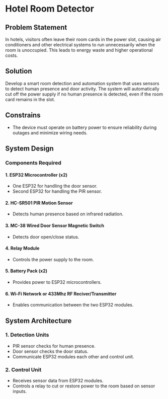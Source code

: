 # Hotel Room Detector


## Problem Statement

In hotels, visitors often leave their room cards in the power slot, 
causing air conditioners and other electrical systems to run unnecessarily when the room is unoccupied. 
This leads to energy waste and higher operational costs.

## Solution

Develop a smart room detection and automation system that uses sensors to detect human presence and door activity. 
The system will automatically cut off the power supply if no human presence is detected, 
even if the room card remains in the slot.

## Constrains

* The device must operate on battery power to ensure reliability during outages and minimize wiring needs.

## System Design

### Components Required

#### 1. ESP32 Microcontroller (x2)

* One ESP32 for handling the door sensor.
* Second ESP32 for handling the PIR sensor.

#### 2. HC-SR501 PIR Motion Sensor

* Detects human presence based on infrared radiation.

#### 3. MC-38 Wired Door Sensor Magnetic Switch

* Detects door open/close status.

#### 4. Relay Module

* Controls the power supply to the room.

#### 5. Battery Pack (x2)

* Provides power to ESP32 microcontrollers.

#### 6. Wi-Fi Network or 433Mhz RF Reciver/Transmitter

* Enables communication between the two ESP32 modules.

## System Architecture

### 1. Detection Units

* PIR sensor checks for human presence.
* Door sensor checks the door status.
* Communicate ESP32 modules each other and control unit.

### 2. Control Unit

* Receives sensor data from ESP32 modules.
* Controls a relay to cut or restore power to the room based on sensor inputs.